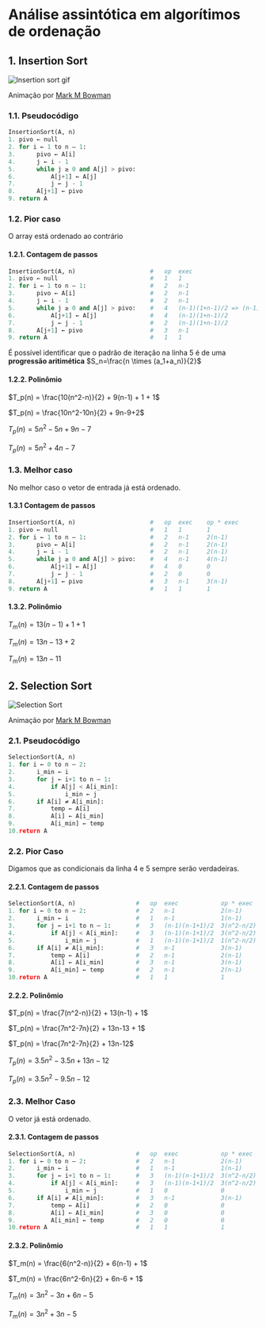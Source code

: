 # Análise assintótica em algorítimos de ordenação

## 1. Insertion Sort

![Insertion sort gif](https://markbowman.org/LCC/SortInsertion.gif)

Animação por [Mark M Bowman](https://markbowman.org/LCC)

### 1.1. Pseudocódigo

```py
InsertionSort(A, n)
1. pivo ← null
2. for i ← 1 to n – 1:
3.      pivo ← A[i]
4.      j ← i - 1
5.      while j ≥ 0 and A[j] > pivo:
6.          A[j+1] ← A[j]
7.          j ← j - 1
8.      A[j+1] ← pivo
9. return A
```

### 1.2. Pior caso

O array está ordenado ao contrário

#### 1.2.1. Contagem de passos

```py
InsertionSort(A, n)                     #   op  exec                                    op * exec
1. pivo ← null                          #   1   1                                       1
2. for i ← 1 to n – 1:                  #   2   n-1                                     2(n-1)
3.      pivo ← A[i]                     #   2   n-1                                     2(n-1)
4.      j ← i - 1                       #   2   n-1                                     2(n-1)
5.      while j ≥ 0 and A[j] > pivo:    #   4   (n-1)(1+n-1)/2 => (n-1)n/2 => n^2-n/2   4(n^2-n/2)
6.          A[j+1] ← A[j]               #   4   (n-1)(1+n-1)/2                          4(n^2-n/2)
7.          j ← j - 1                   #   2   (n-1)(1+n-1)/2                          2(n^2-n/2)
8.      A[j+1] ← pivo                   #   3   n-1                                     3(n-1)
9. return A                             #   1   1                                       1
```

É possível identificar que o padrão de iteração na linha 5 é de uma **progressão aritimética** $S_n=\frac{n \times (a_1+a_n)}{2}$

#### 1.2.2. Polinômio

$T_p(n) = \frac{10(n^2-n)}{2} + 9(n-1) + 1 + 1$

$T_p(n) = \frac{10n^2-10n}{2} + 9n-9+2$

$T_p(n) = 5n^2-5n + 9n-7$

$T_p(n) = 5n^2 + 4n-7$

### 1.3. Melhor caso

No melhor caso o vetor de entrada já está ordenado.

#### 1.3.1 Contagem de passos

```py
InsertionSort(A, n)                     #   op  exec    op * exec
1. pivo ← null                          #   1   1       1
2. for i ← 1 to n – 1:                  #   2   n-1     2(n-1)
3.      pivo ← A[i]                     #   2   n-1     2(n-1)
4.      j ← i - 1                       #   2   n-1     2(n-1)
5.      while j ≥ 0 and A[j] > pivo:    #   4   n-1     4(n-1)
6.          A[j+1] ← A[j]               #   4   0       0
7.          j ← j - 1                   #   2   0       0
8.      A[j+1] ← pivo                   #   3   n-1     3(n-1)
9. return A                             #   1   1       1
```

#### 1.3.2. Polinômio

$T_m(n) = 13(n-1) + 1 + 1$

$T_m(n) = 13n-13 + 2$

$T_m(n) = 13n - 11$

## 2. Selection Sort

![Selection Sort](https://markbowman.org/LCC/SortSelection.gif)

Animação por [Mark M Bowman](https://markbowman.org/LCC)

### 2.1. Pseudocódigo

```py
SelectionSort(A, n)
1. for i ← 0 to n – 2:
2.      i_min ← i
3.      for j ← i+1 to n – 1:
4.          if A[j] < A[i_min]:
5.              i_min ← j
6.      if A[i] ≠ A[i_min]:
7.          temp ← A[i]
8.          A[i] ← A[i_min]
9.          A[i_min] ← temp
10.return A
```

### 2.2. Pior Caso

Digamos que as condicionais da linha 4 e 5 sempre serão verdadeiras.

#### 2.2.1. Contagem de passos

```py
SelectionSort(A, n)                 #   op  exec            op * exec
1. for i ← 0 to n – 2:              #   2   n-1             2(n-1)
2.      i_min ← i                   #   1   n-1             1(n-1)
3.      for j ← i+1 to n – 1:       #   3   (n-1)(n-1+1)/2  3(n^2-n/2)
4.          if A[j] < A[i_min]:     #   3   (n-1)(n-1+1)/2  3(n^2-n/2)
5.              i_min ← j           #   1   (n-1)(n-1+1)/2  1(n^2-n/2)
6.      if A[i] ≠ A[i_min]:         #   3   n-1             3(n-1)
7.          temp ← A[i]             #   2   n-1             2(n-1)
8.          A[i] ← A[i_min]         #   3   n-1             3(n-1)
9.          A[i_min] ← temp         #   2   n-1             2(n-1)
10.return A                         #   1   1               1
```

#### 2.2.2. Polinômio

$T_p(n) = \frac{7(n^2-n)}{2} + 13(n-1) + 1$

$T_p(n) = \frac{7n^2-7n}{2} + 13n-13 + 1$

$T_p(n) = \frac{7n^2-7n}{2} + 13n-12$

$T_p(n) = 3.5n^2-3.5n + 13n-12$

$T_p(n) = 3.5n^2-9.5n-12$

### 2.3. Melhor Caso

O vetor já está ordenado.

#### 2.3.1. Contagem de passos

```py
SelectionSort(A, n)                 #   op  exec            op * exec
1. for i ← 0 to n – 2:              #   2   n-1             2(n-1)
2.      i_min ← i                   #   1   n-1             1(n-1)
3.      for j ← i+1 to n – 1:       #   3   (n-1)(n-1+1)/2  3(n^2-n/2)
4.          if A[j] < A[i_min]:     #   3   (n-1)(n-1+1)/2  3(n^2-n/2)
5.              i_min ← j           #   1   0               0
6.      if A[i] ≠ A[i_min]:         #   3   n-1             3(n-1)
7.          temp ← A[i]             #   2   0               0
8.          A[i] ← A[i_min]         #   3   0               0
9.          A[i_min] ← temp         #   2   0               0
10.return A                         #   1   1               1
```

#### 2.3.2. Polinômio

$T_m(n) = \frac{6(n^2-n)}{2} + 6(n-1) + 1$

$T_m(n) = \frac{6n^2-6n}{2} + 6n-6 + 1$

$T_m(n) = 3n^2-3n + 6n-5$

$T_m(n) = 3n^2+3n-5$
